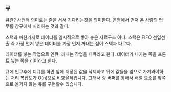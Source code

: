 ### 큐
큐란?
사전적 의미로는 줄을 서서 기다리는것을 의미한다. 은행에서 먼저 온 사람의 업무를 창구에서 처리하는 것과 같다.

스택과 마찬가지로 데이터를 일시적으로 쌓아 놓은 자료구조 이다.
스택은 FIFO 선입선출 즉 가장 먼저 넣은 데이터를 가장 먼저 꺼내는 점이 스택과 다르다.

데이터를 넣는 작업으르 인큐, 꺼내는 작업을 디큐라고 한다.
데이터가 나가는 쪽을 프론트 넣는 쪽을 리어라고 한다.

큐에 인큐후에 디큐를 하면 앞에 저장된 값을 삭제하고 뒤에 값들을 앞으로 가져와야하는 처리 복잡도가 O(n)으로 비효율적입니다.
그래서 링 버퍼를 통해서 배열 요소를 앞쪽으로 옮기지 않는 큐를 구현할수 있습니다.
